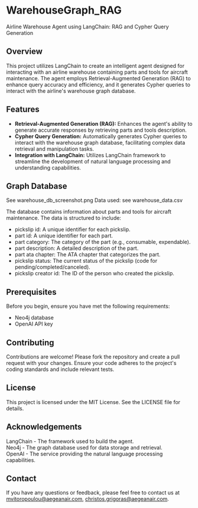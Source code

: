 # WarehouseGraph_RAG
Airline Warehouse Agent using LangChain: RAG and Cypher Query Generation

## Overview
This project utilizes LangChain to create an intelligent agent designed for interacting with an airline warehouse containing parts and tools for aircraft maintenance. The agent employs Retrieval-Augmented Generation (RAG) to enhance query accuracy and efficiency, and it generates Cypher queries to interact with the airline's warehouse graph database.

## Features
- **Retrieval-Augmented Generation (RAG):** Enhances the agent's ability to generate accurate responses by retrieving parts and tools description.
- **Cypher Query Generation:** Automatically generates Cypher queries to interact with the warehouse graph database, facilitating complex data retrieval and manipulation tasks.
- **Integration with LangChain:** Utilizes LangChain framework to streamline the development of natural language processing and understanding capabilities.

## Graph Database
See warehouse_db_screenshot.png
Data used: see warehouse_data.csv

The database contains information about parts and tools for aircraft maintenance. The data is structured to include:

- pickslip id: A unique identifier for each pickslip.
- part id: A unique identifier for each part.
- part category: The category of the part (e.g., consumable, expendable).
- part description: A detailed description of the part.
- part ata chapter: The ATA chapter that categorizes the part.
- pickslip status: The current status of the pickslip (code for pending/completed/canceled).
- pickslip creator id: The ID of the person who created the pickslip.

## Prerequisites

Before you begin, ensure you have met the following requirements:
- Neo4j database 
- OpenAI API key

## Contributing
Contributions are welcome! Please fork the repository and create a pull request with your changes. Ensure your code adheres to the project's coding standards and include relevant tests.

## License
This project is licensed under the MIT License. See the LICENSE file for details.

## Acknowledgements
LangChain - The framework used to build the agent.  
Neo4j - The graph database used for data storage and retrieval.  
OpenAI - The service providing the natural language processing capabilities.

## Contact
If you have any questions or feedback, please feel free to contact us at mvitoropoulou@aegeanair.com, christos.grigoras@aegeanair.com.
